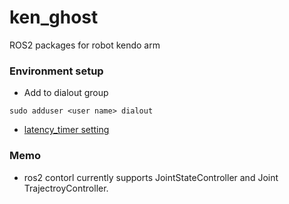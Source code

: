 # ken_ghost
ROS2 packages for robot kendo arm



### Environment setup

- Add to dialout group
```
sudo adduser <user name> dialout
```

- [latency_timer setting](https://emanual.robotis.com/docs/en/software/dynamixel/dynamixel_wizard2/#usb-latency-setting)


### Memo
- ros2 contorl currently supports JointStateController and Joint TrajectroyController.
